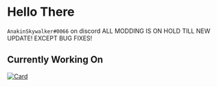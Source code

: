 # Hello There

`AnakinSkywalker#0066` on discord ALL MODDING IS ON HOLD TILL NEW UPDATE! EXCEPT BUG FIXES!

## Currently Working On

[![Card](https://github-readme-stats.vercel.app/api/pin/?username=AnakinSkywalker066&repo=DeathStar&theme=material-palenight)](https://github.com/AnakinSkywalker066/DeathStar)
